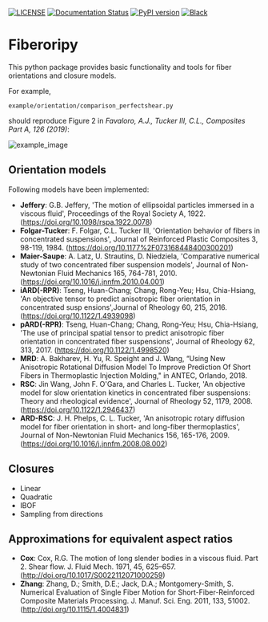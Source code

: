 [![LICENSE](https://black.readthedocs.io/en/stable/_static/license.svg)](https://raw.github.com/nilsmeyerkit/fiberoripy/master/LICENSE)
[![Documentation Status](https://readthedocs.org/projects/fiberoripy/badge/?version=latest)](https://fiberoripy.readthedocs.io/en/latest/?badge=latest)
[![PyPI version](https://badge.fury.io/py/fiberoripy.svg)](https://badge.fury.io/py/fiberoripy)
[![Black](https://img.shields.io/badge/code%20style-black-000000.svg)](https://github.com/psf/black)

# Fiberoripy
This python package provides basic functionality and tools for fiber orientations and
closure models.

For example,

    example/orientation/comparison_perfectshear.py

should reproduce Figure 2 in *Favaloro, A.J., Tucker III, C.L., Composites Part A, 126 (2019)*:

  ![example_image](https://raw.github.com/nilsmeyerkit/fiberoripy/master/docs/images/example.png)


## Orientation models
Following models have been implemented:

 * __Jeffery__: G.B. Jeffery, 'The motion of ellipsoidal particles immersed in a viscous fluid', Proceedings of the Royal Society A, 1922. (https://doi.org/10.1098/rspa.1922.0078)
 * __Folgar-Tucker__: F. Folgar, C.L. Tucker III, 'Orientation behavior of fibers in concentrated suspensions', Journal of Reinforced Plastic Composites 3, 98-119, 1984. (https://doi.org/10.1177%2F073168448400300201)
 * __Maier-Saupe__: A. Latz, U. Strautins, D. Niedziela, 'Comparative numerical study of two concentrated fiber suspension models', Journal of Non-Newtonian Fluid Mechanics 165, 764-781, 2010. (https://doi.org/10.1016/j.jnnfm.2010.04.001)
 * __iARD(-RPR)__: Tseng, Huan-Chang; Chang, Rong-Yeu; Hsu, Chia-Hsiang, 'An objective tensor to predict anisotropic fiber orientation in concentrated susp ensions',Journal of Rheology 60, 215, 2016. (https://doi.org/10.1122/1.4939098)
 * __pARD(-RPR)__: Tseng, Huan-Chang; Chang, Rong-Yeu; Hsu, Chia-Hsiang, 'The use of principal spatial tensor to predict anisotropic fiber orientation in concentrated fiber suspensions', Journal of Rheology 62, 313, 2017. (https://doi.org/10.1122/1.4998520)
 * __MRD__: A. Bakharev, H. Yu, R. Speight and J. Wang, “Using New Anisotropic Rotational Diffusion Model To Improve Prediction Of Short Fibers in Thermoplastic Injection Molding," in ANTEC, Orlando, 2018.
 * __RSC__: Jin Wang, John F. O'Gara, and Charles L. Tucker, 'An objective model for slow orientation kinetics in concentrated fiber suspensions: Theory and rheological evidence', Journal of Rheology 52, 1179, 2008. (https://doi.org/10.1122/1.2946437)
 * __ARD-RSC__: J. H. Phelps,  C. L. Tucker, 'An anisotropic rotary diffusion model for fiber orientation in short- and long-fiber thermoplastics', Journal of Non-Newtonian Fluid Mechanics 156, 165-176, 2009.(https://doi.org/10.1016/j.jnnfm.2008.08.002)

## Closures
 * Linear
 * Quadratic
 * IBOF
 * Sampling from directions

## Approximations for equivalent aspect ratios
 * __Cox__: Cox, R.G. The motion of long slender bodies in a viscous fluid. Part 2. Shear flow. J. Fluid Mech. 1971, 45, 625–657.(http://doi.org/10.1017/S0022112071000259)
 * __Zhang__: Zhang, D.; Smith, D.E.; Jack, D.A.; Montgomery-Smith, S. Numerical Evaluation of Single Fiber Motion for Short-Fiber-Reinforced Composite Materials Processing. J. Manuf. Sci. Eng. 2011, 133, 51002.(http://doi.org/10.1115/1.4004831)
